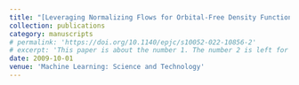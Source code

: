 ```yaml
---
title: "[Leveraging Normalizing Flows for Orbital-Free Density Functional Theory](https://doi.org/10.1088/2632-2153/ad7226)"
collection: publications
category: manuscripts
# permalink: 'https://doi.org/10.1140/epjc/s10052-022-10856-2'
# excerpt: 'This paper is about the number 1. The number 2 is left for future work.'
date: 2009-10-01
venue: 'Machine Learning: Science and Technology'
---
```


<!-- The contents above will be part of a list of publications, if the user clicks the link for the publication than the contents of section will be rendered as a full page, allowing you to provide more information about the paper for the reader. When publications are displayed as a single page, the contents of the above "citation" field will automatically be included below this section in a smaller font. -->